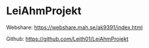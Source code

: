 # LeiAhmProjekt

Webshare: https://webshare.mah.se/ak9391/index.html

Github: https://github.com/Leith01/LeiAhmProjekt
